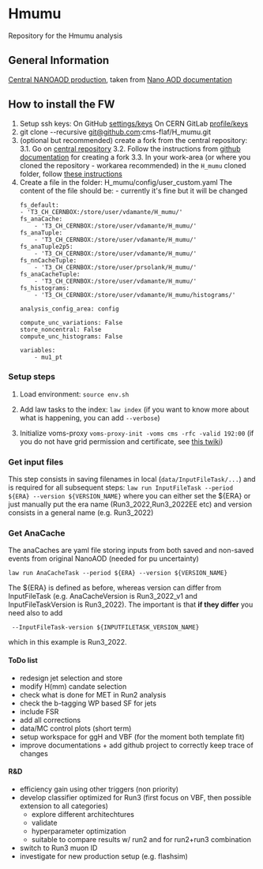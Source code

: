 # Hmumu
Repository for the Hmumu analysis


## General Information
[Central NANOAOD production](https://cms-nanoaod-integration.web.cern.ch/autoDoc/NanoAODv14/2024Prompt/doc_TTtoLNu2Q_TuneCP5_13p6TeV_powheg-pythia8_RunIII2024Summer24NanoAOD-140X_mcRun3_2024_realistic_v26-v2.html#Muon), taken from [Nano AOD documentation](https://gitlab.cern.ch/cms-nanoAOD/nanoaod-doc)

## How to install the FW
1. Setup ssh keys:
    On GitHub [settings/keys](https://github.com/settings/keys)
    On CERN GitLab [profile/keys](https://gitlab.cern.ch/-/user_settings/profile)
2. git clone --recursive git@github.com:cms-flaf/H_mumu.git
3. (optional but recommended) create a fork from the central repository:
    3.1. Go on [central repository](https://github.com/cms-flaf/H_mumu)
    3.2. Follow the instructions from [github documentation](https://docs.github.com/en/pull-requests/collaborating-with-pull-requests/working-with-forks/fork-a-repo) for creating a fork
    3.3. In your work-area (or where you cloned the repository - workarea recommended) in the ```H_mumu``` cloned folder, follow [these instructions](https://docs.github.com/en/pull-requests/collaborating-with-pull-requests/working-with-forks/configuring-a-remote-repository-for-a-fork)
4. Create a file in the folder: H_mumu/config/user_custom.yaml
    The content of the file should be: - currently it's fine but it will be changed
    ```
    fs_default:
    - 'T3_CH_CERNBOX:/store/user/vdamante/H_mumu/'
    fs_anaCache:
        - 'T3_CH_CERNBOX:/store/user/vdamante/H_mumu/'
    fs_anaTuple:
        - 'T3_CH_CERNBOX:/store/user/vdamante/H_mumu/'
    fs_anaTuple2p5:
        - 'T3_CH_CERNBOX:/store/user/vdamante/H_mumu/'
    fs_nnCacheTuple:
        - 'T3_CH_CERNBOX:/store/user/prsolank/H_mumu/'
    fs_anaCacheTuple:
        - 'T3_CH_CERNBOX:/store/user/vdamante/H_mumu/'
    fs_histograms:
        - 'T3_CH_CERNBOX:/store/user/vdamante/H_mumu/histograms/'

    analysis_config_area: config

    compute_unc_variations: False
    store_noncentral: False
    compute_unc_histograms: False

    variables:
        - mu1_pt
    ```

### Setup steps
1. Load environment: ```source env.sh```

2. Add law tasks to the index: ```law index```
(if you want to know more about what is happening, you can add ```--verbose```)

3. Initialize voms-proxy
```voms-proxy-init -voms cms -rfc -valid 192:00```
(if you do not have grid permission and certificate, see [this twiki](https://twiki.cern.ch/twiki/bin/view/CMSPublic/WorkBookStartingGrid#BasicGrid))

### Get input files
This step consists in saving filenames in local (```data/InputFileTask/...```) and is required for all subsequent steps:
```law run InputFileTask --period ${ERA} --version ${VERSION_NAME}```
where you can either set the ${ERA} or just manually put the era name (Run3_2022,Run3_2022EE etc)
and version consists in a general name (e.g. Run3_2022)

### Get AnaCache
The anaCaches are yaml file storing inputs from both saved and non-saved events from original NanoAOD (needed for pu uncertainty)
```
law run AnaCacheTask --period ${ERA} --version ${VERSION_NAME}
```
The ${ERA} is defined as before, whereas version can differ from InputFileTask (e.g. AnaCacheVersion is  Run3_2022_v1 and InputFileTaskVersion is Run3_2022). The important is that **if they differ** you need also to add
```
 --InputFileTask-version ${INPUTFILETASK_VERSION_NAME}
```
which in this example is Run3_2022.


#### ToDo list
- redesign jet selection and store
- modify H(mm) candate selection
- check what is done for MET in Run2 analysis
- check the b-tagging WP based SF for jets
- include FSR
- add all corrections
- data/MC control plots (short term)
- setup workspace for ggH and VBF (for the moment both template fit)
- improve documentations + add github project to correctly keep trace of changes

#### R&D
- efficiency gain using other triggers (non priority)
- develop classifier optimized for Run3 (first focus on VBF, then possible extension to all categories)
    - explore different architechtures
    - validate
    - hyperparameter optimization
    - suitable to compare results w/ run2 and for run2+run3 combination
- switch to Run3 muon ID
- investigate for new production setup  (e.g. flashsim)


